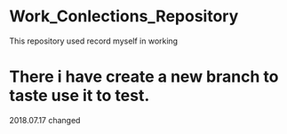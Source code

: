 # Work_Conlections_Repository
This repository used record myself in working


# There i have create a new branch to taste use it to test.
2018.07.17 changed
